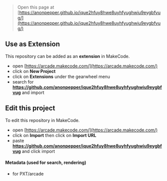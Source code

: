  


> Open this page at [https://anonpepper.github.io/ique2hfuy8hwe8uyhfyughwiu9eygbfvug/](https://anonpepper.github.io/ique2hfuy8hwe8uyhfyughwiu9eygbfvug/)

## Use as Extension

This repository can be added as an **extension** in MakeCode.

* open [https://arcade.makecode.com/](https://arcade.makecode.com/)
* click on **New Project**
* click on **Extensions** under the gearwheel menu
* search for **https://github.com/anonpepper/ique2hfuy8hwe8uyhfyughwiu9eygbfvug** and import

## Edit this project

To edit this repository in MakeCode.

* open [https://arcade.makecode.com/](https://arcade.makecode.com/)
* click on **Import** then click on **Import URL**
* paste **https://github.com/anonpepper/ique2hfuy8hwe8uyhfyughwiu9eygbfvug** and click import

#### Metadata (used for search, rendering)

* for PXT/arcade
<script src="https://makecode.com/gh-pages-embed.js"></script><script>makeCodeRender("{{ site.makecode.home_url }}", "{{ site.github.owner_name }}/{{ site.github.repository_name }}");</script>
